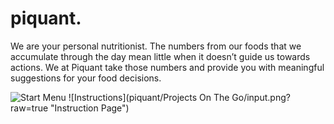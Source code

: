 piquant.
=======

We are your personal nutritionist. The numbers from our foods that we accumulate through the day mean little when it doesn’t guide us towards actions. We at Piquant take those numbers and provide you with meaningful suggestions for your food decisions.

![Start Menu](Piquant/Default.png?raw=true "Start Page")
![Instructions](piquant/Projects On The Go/input.png?raw=true "Instruction Page")
